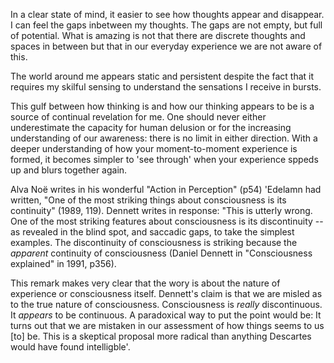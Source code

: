 In a clear state of mind, it easier to see how thoughts appear and disappear. I can feel the gaps inbetween my thoughts. The gaps are not empty, but full of potential. What is amazing is not that there are discrete thoughts and spaces in between but that in our everyday experience we are not aware of this.

The world around me appears static and persistent despite the fact that it requires my skilful sensing to understand the sensations I receive in bursts. 

This gulf between how thinking is and how our thinking appears to be is a source of continual revelation for me. One should never either underestimate the capacity for human delusion or for the increasing understanding of our awareness: there is no limit in either direction. With a deeper  understanding of how your moment-to-moment experience is formed, it becomes simpler to 'see through' when your experience sppeds up and blurs together again.

Alva Noë writes in his wonderful "Action in Perception" (p54) 'Edelamn had written, "One of the most striking things about consciousness is its continuity" (1989, 119). Dennett writes in response: "This is utterly wrong. One of the most striking features about consciousness is its discontinuity -- as revealed in the blind spot, and saccadic gaps, to take the simplest examples. The discontinuity of consciousness is striking because the _apparent_ continuity of consciousness (Daniel Dennett in "Consciousness explained" in 1991, p356).

This remark makes very clear that the wory is about the nature of experience or consciousness itself. Dennett's claim is that we are misled as to the true nature of consciousness. Consciousness is _really_ discontinuous. It _appears_ to be continuous. A paradoxical way to put the point would be: It turns out that we are mistaken in our assessment of how things seems to us [to] be. This is a skeptical proposal more radical than anything Descartes would have found intelligble'.